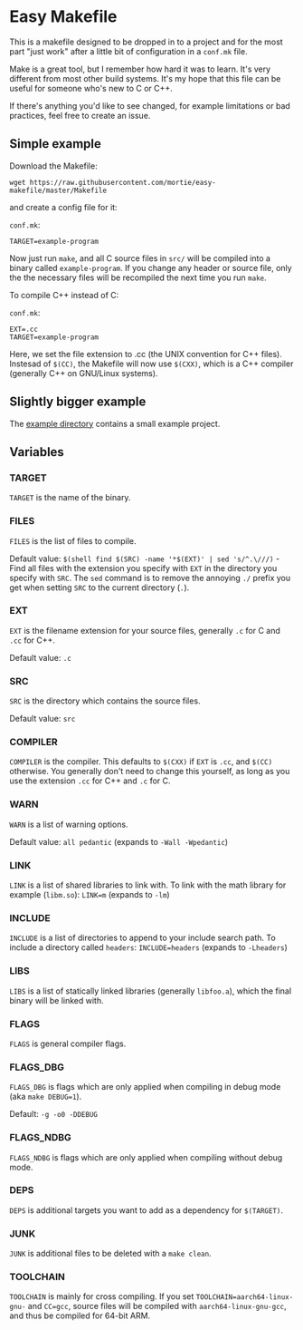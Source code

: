 # Easy Makefile

This is a makefile designed to be dropped in to a project and for the most part
"just work" after a little bit of configuration in a `conf.mk` file.

Make is a great tool, but I remember how hard it was to learn. It's very
different from most other build systems. It's my hope that this file can be
useful for someone who's new to C or C++.

If there's anything you'd like to see changed, for example limitations or bad
practices, feel free to create an issue.

## Simple example

Download the Makefile:

```
wget https://raw.githubusercontent.com/mortie/easy-makefile/master/Makefile
```

and create a config file for it:

`conf.mk`:
```
TARGET=example-program
```

Now just run `make`, and all C source files in `src/` will be compiled into a
binary called `example-program`. If you change any header or source file, only
the the necessary files will be recompiled the next time you run `make`.

To compile C++ instead of C:

`conf.mk`:
```
EXT=.cc
TARGET=example-program
```

Here, we set the file extension to .cc (the UNIX convention for C++ files).
Instesad of `$(CC)`, the Makefile will now use `$(CXX)`, which is a C++
compiler (generally C++ on GNU/Linux systems).

## Slightly bigger example

The [example directory](https://github.com/mortie/easy-makefile/tree/master/example)
contains a small example project.

## Variables

### TARGET

`TARGET` is the name of the binary.

### FILES

`FILES` is the list of files to compile.

Default value: `$(shell find $(SRC) -name '*$(EXT)' | sed 's/^.\///)` - Find
all files with the extension you specify with `EXT` in the directory you
specify with `SRC`. The `sed` command is to remove the annoying `./` prefix you
get when setting `SRC` to the current directory (`.`).

### EXT

`EXT` is the filename extension for your source files, generally `.c` for C and `.cc` for
C++.

Default value: `.c`

### SRC

`SRC` is the directory which contains the source files.

Default value: `src`

### COMPILER

`COMPILER` is the compiler. This defaults to `$(CXX)` if `EXT` is `.cc`, and
`$(CC)` otherwise. You generally don't need to change this yourself, as long as
you use the extension `.cc` for C++ and `.c` for C.

### WARN

`WARN` is a list of warning options.

Default value: `all pedantic` (expands to `-Wall -Wpedantic`)

### LINK

`LINK` is a list of shared libraries to link with. To link with the math
library for example (`libm.so`): `LINK=m` (expands to `-lm`)

### INCLUDE

`INCLUDE` is a list of directories to append to your include search path. To
include a directory called `headers`: `INCLUDE=headers` (expands to
`-Lheaders`)

### LIBS

`LIBS` is a list of statically linked libraries (generally `libfoo.a`), which
the final binary will be linked with.

### FLAGS

`FLAGS` is general compiler flags.

### FLAGS\_DBG

`FLAGS_DBG` is flags which are only applied when compiling in debug mode (aka
`make DEBUG=1`).

Default: `-g -o0 -DDEBUG`

### FLAGS\_NDBG

`FLAGS_NDBG` is flags which are only applied when compiling without debug mode.

### DEPS

`DEPS` is additional targets you want to add as a dependency for `$(TARGET)`.

### JUNK

`JUNK` is additional files to be deleted with a `make clean`.

### TOOLCHAIN

`TOOLCHAIN` is mainly for cross compiling. If you set
`TOOLCHAIN=aarch64-linux-gnu-` and `CC=gcc`, source files will be compiled with
`aarch64-linux-gnu-gcc`, and thus be compiled for 64-bit ARM.
